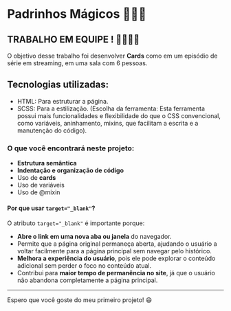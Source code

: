 # Padrinhos Mágicos 🧚🏻‍♀️

## TRABALHO EM EQUIPE ! 🫱🏼‍🫲🏻

O objetivo desse trabalho foi desenvolver **Cards** como em um episódio de série em streaming, em uma sala com 6 pessoas.

## Tecnologias utilizadas: 
- HTML: Para estruturar a página.
- SCSS: Para a estilização. (Escolha da ferramenta: Esta ferramenta possui mais funcionalidades e flexibilidade do que o CSS convencional, como variáveis, aninhamento, mixins, que facilitam a escrita e a manutenção do código).

### O que você encontrará neste projeto:
- **Estrutura semântica**
- **Indentação e organização de código**
- Uso de **cards**
- Uso de variáveis
- Uso de @mixin


#### Por que usar `target="_blank"`?
O atributo `target="_blank"` é importante porque:
- **Abre o link em uma nova aba ou janela** do navegador.
- Permite que a página original permaneça aberta, ajudando o usuário a voltar facilmente para a página principal sem navegar pelo histórico.
- **Melhora a experiência do usuário**, pois ele pode explorar o conteúdo adicional sem perder o foco no conteúdo atual.
- Contribui para **maior tempo de permanência no site**, já que o usuário não abandona completamente a página principal.

---

Espero que você goste do meu primeiro projeto! 😄
